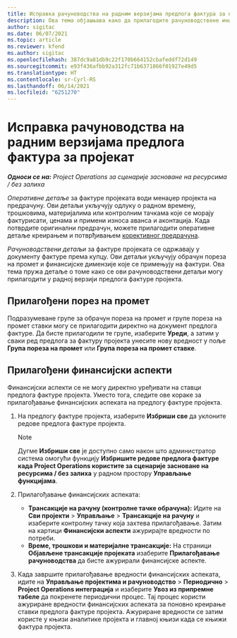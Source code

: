 ```yaml
---
title: Исправка рачуноводства на радним верзијама предлога фактура за пројекат
description: Ова тема објашњава како да прилагодите рачуноводствене информације у радној верзији предлога фактуре.
author: sigitac
ms.date: 06/07/2021
ms.topic: article
ms.reviewer: kfend
ms.author: sigitac
ms.openlocfilehash: 387dc9a81db9c22f170b664152cbafeddf72d149
ms.sourcegitcommit: e93f436afbb92a312fc71b6371866f01927e49d5
ms.translationtype: HT
ms.contentlocale: sr-Cyrl-RS
ms.lasthandoff: 06/14/2021
ms.locfileid: "6251270"
---
```

# <a name="correct-the-accounting-on-draft-project-invoice-proposals"></a>Исправка рачуноводства на радним верзијама предлога фактура за пројекат

_**Односи се на:** Project Operations за сценарије засноване на ресурсима / без залиха_

*Оперативне детаље* за фактуре пројеката води менаџер пројекта на предрачуну. Ови детаљи укључују одлуку о радном времену, трошковима, материјалима или контролним тачкама које се морају фактурисати, ценама и примени износа аванса и аконтација. Када потврдите оригинални предрачун, можете прилагодити оперативне детаље креирањем и потврђивањем [корективног предрачуна](../proforma-invoicing/corrective-invoices.md).

*Рачуноводствени детаљи* за фактуре пројеката се одржавају у документу фактуре према купцу. Ови детаљи укључују обрачун пореза на промет и финансијске димензије које се примењују на фактури. Ова тема пружа детаље о томе како се ови рачуноводствени детаљи могу прилагодити у радној верзији предлога фактуре пројекта.

## <a name="adjust-sales-tax"></a>Прилагођени порез на промет

Подразумеване групе за обрачун пореза на промет и групе пореза на промет ставки могу се прилагодити директно на документ предлога фактуре. Да бисте прилагодили те групе, изаберите **Уреди**, а затим у сваки ред предлога за фактуру пројекта унесите нову вредност у поље **Група пореза на промет** или **Група пореза на промет ставке**.

## <a name="adjust-financial-dimensions"></a>Прилагођени финансијски аспекти

Финансијски аспекти се не могу директно уређивати на ставци предлога фактуре пројекта. Уместо тога, следите ове кораке за прилагођавање финансијских аспеката на предлогу фактуре пројекта.

1. На предлогу фактуре пројекта, изаберите **Избриши све** да уклоните редове предлога фактуре пројекта.

    > [!NOTE]
    > Дугме **Избриши све** је доступно само након што администратор система омогући функцију **Избришите редове предлога фактуре када Project Operations користите за сценарије засноване на ресурсима / без залиха** у радном простору **Управљање функцијама**.

2. Прилагођавање финансијских аспеката:

    - **Трансакције на рачуну (контролне тачке обрачуна):** Идите на **Сви пројекти** \> **Управљање** \> **Трансакције на рачуну** и изаберите контролну тачку која захтева прилагођавање. Затим на картици **Финансијски аспекти** ажурирајте вредности по потреби.
    - **Време, трошкови и материјалне трансакције:** На страници **Објављене трансакције пројеката** изаберите **Прилагођавање рачуноводства** да бисте ажурирали финансијске аспекте.

3. Када завршите прилагођавање вредности финансијских аспеката, идите на **Управљање пројектима и рачуноводство** \> **Периодично** \> **Project Operations интеграција** и изаберите **Увоз из припремне табеле** да покренете периодични процес. Тај процес користи ажуриране вредности финансијских аспеката за поновно креирање ставки предлога фактуре пројекта. Ажуриране вредности се затим користе у књизи аналитике пројекта и главној књизи када се књижи фактура пројекта.
